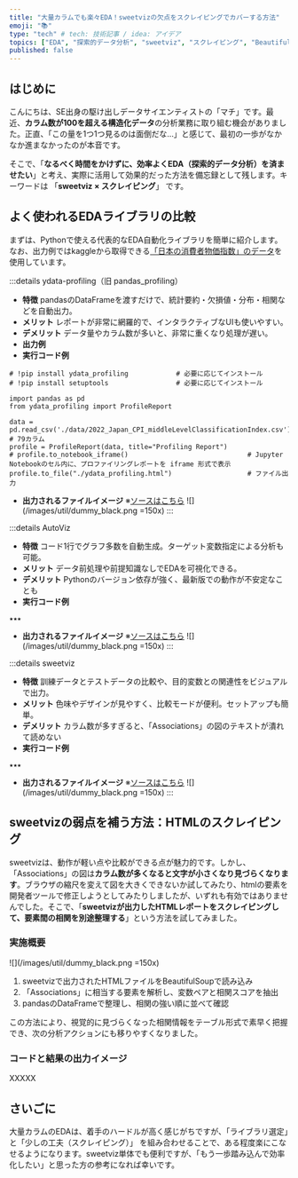 ```yaml
---
title: "大量カラムでも楽々EDA！sweetvizの欠点をスクレイピングでカバーする方法"
emoji: "📚"
type: "tech" # tech: 技術記事 / idea: アイデア
topics: ["EDA", "探索的データ分析", "sweetviz", "スクレイピング", "BeautifulSoup"]
published: false
---
```

## はじめに
こんにちは、SE出身の駆け出しデータサイエンティストの「マチ」です。最近、**カラム数が100を超える構造化データ**の分析業務に取り組む機会がありました。正直、「この量を1つ1つ見るのは面倒だな…」と感じて、最初の一歩がなかなか進まなかったのが本音です。

そこで、「**なるべく時間をかけずに、効率よくEDA（探索的データ分析）を済ませたい**」と考え、実際に活用して効果的だった方法を備忘録として残します。キーワードは 「**sweetviz × スクレイピング**」 です。



## よく使われるEDAライブラリの比較
まずは、Pythonで使える代表的なEDA自動化ライブラリを簡単に紹介します。なお、出力例ではkaggleから取得できる[「日本の消費者物価指数」のデータ](https://www.kaggle.com/datasets/yutodennou/consumer-price-index-of-japan-by-2022)を使用しています。

:::details ydata-profiling（旧 pandas_profiling）
- **特徴**
pandasのDataFrameを渡すだけで、統計要約・欠損値・分布・相関などを自動出力。
- **メリット**
レポートが非常に網羅的で、インタラクティブなUIも使いやすい。
- **デメリット**
データ量やカラム数が多いと、非常に重くなり処理が遅い。
- **出力例**
- **実行コード例**
```py:ipynbファイル（実行時の所要時間：★分程度）
# !pip install ydata_profiling            # 必要に応じてインストール
# !pip install setuptools                 # 必要に応じてインストール

import pandas as pd
from ydata_profiling import ProfileReport

data = pd.read_csv('./data/2022_Japan_CPI_middleLevelClassificationIndex.csv')	# 79カラム
profile = ProfileReport(data, title="Profiling Report")
# profile.to_notebook_iframe()            					# Jupyter Notebookのセル内に、プロファイリングレポートを iframe 形式で表示
profile.to_file("./ydata_profiling.html")					# ファイル出力
```
- **出力されるファイルイメージ**
※[ソースはこちら](★★★)
![](/images/util/dummy_black.png =150x)
:::



:::details AutoViz

- **特徴**
コード1行でグラフ多数を自動生成。ターゲット変数指定による分析も可能。
- **メリット**
データ前処理や前提知識なしでEDAを可視化できる。
- **デメリット**
Pythonのバージョン依存が強く、最新版での動作が不安定なことも
- **実行コード例**
```py:ipynbファイル（実行時の所要時間：★分程度）
★★★
```
- **出力されるファイルイメージ**
※[ソースはこちら](★★★)
![](/images/util/dummy_black.png =150x)
:::



:::details sweetviz
- **特徴**
訓練データとテストデータの比較や、目的変数との関連性をビジュアルで出力。
- **メリット**
色味やデザインが見やすく、比較モードが便利。セットアップも簡単。
- **デメリット**
カラム数が多すぎると、「Associations」の図のテキストが潰れて読めない
- **実行コード例**
```py:ipynbファイル（実行時の所要時間：★分程度）
★★★
```
- **出力されるファイルイメージ**
※[ソースはこちら](★★★)
![](/images/util/dummy_black.png =150x)
:::




## sweetvizの弱点を補う方法：HTMLのスクレイピング
sweetvizは、動作が軽い点や比較ができる点が魅力的です。しかし、「Associations」の図は**カラム数が多くなると文字が小さくなり見づらくなります**。ブラウザの縮尺を変えて図を大きくできないか試してみたり、htmlの要素を開発者ツールで修正しようとしてみたりしましたが、いずれも有効ではありませんでした。そこで、「**sweetvizが出力したHTMLレポートをスクレイピングして、要素間の相関を別途整理する**」という方法を試してみました。

### 実施概要
![](/images/util/dummy_black.png =150x)
1. sweetvizで出力されたHTMLファイルをBeautifulSoupで読み込み
2. 「Associations」に相当する要素を解析し、変数ペアと相関スコアを抽出
3. pandasのDataFrameで整理し、相関の強い順に並べて確認

この方法により、視覚的に見づらくなった相関情報をテーブル形式で素早く把握でき、次の分析アクションにも移りやすくなりました。

### コードと結果の出力イメージ
XXXXX

## さいごに
大量カラムのEDAは、着手のハードルが高く感じがちですが、「ライブラリ選定」と「少しの工夫（スクレイピング）」 を組み合わせることで、ある程度楽にこなせるようになります。sweetviz単体でも便利ですが、「もう一歩踏み込んで効率化したい」と思った方の参考になれば幸いです。

